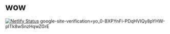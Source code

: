 # wow
[![Netlify Status](https://api.netlify.com/api/v1/badges/0d10d7fe-0c6c-4ffc-b6aa-ddbc0ef8141d/deploy-status)](https://app.netlify.com/sites/jbdigitales/deploys)
google-site-verification=yo_0-BXPYnFi-PDqHVIQy8pYHW-pITk8wSnzHqwZGrE
